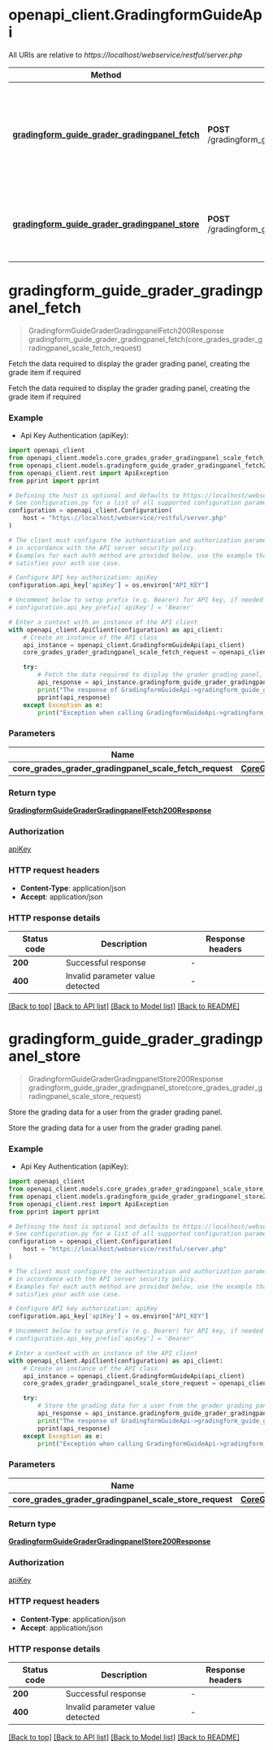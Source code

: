 # openapi_client.GradingformGuideApi

All URIs are relative to *https://localhost/webservice/restful/server.php*

Method | HTTP request | Description
------------- | ------------- | -------------
[**gradingform_guide_grader_gradingpanel_fetch**](GradingformGuideApi.md#gradingform_guide_grader_gradingpanel_fetch) | **POST** /gradingform_guide_grader_gradingpanel_fetch | Fetch the data required to display the grader grading panel, creating the grade item if required
[**gradingform_guide_grader_gradingpanel_store**](GradingformGuideApi.md#gradingform_guide_grader_gradingpanel_store) | **POST** /gradingform_guide_grader_gradingpanel_store | Store the grading data for a user from the grader grading panel.


# **gradingform_guide_grader_gradingpanel_fetch**
> GradingformGuideGraderGradingpanelFetch200Response gradingform_guide_grader_gradingpanel_fetch(core_grades_grader_gradingpanel_scale_fetch_request)

Fetch the data required to display the grader grading panel, creating the grade item if required

Fetch the data required to display the grader grading panel, creating the grade item if required

### Example

* Api Key Authentication (apiKey):

```python
import openapi_client
from openapi_client.models.core_grades_grader_gradingpanel_scale_fetch_request import CoreGradesGraderGradingpanelScaleFetchRequest
from openapi_client.models.gradingform_guide_grader_gradingpanel_fetch200_response import GradingformGuideGraderGradingpanelFetch200Response
from openapi_client.rest import ApiException
from pprint import pprint

# Defining the host is optional and defaults to https://localhost/webservice/restful/server.php
# See configuration.py for a list of all supported configuration parameters.
configuration = openapi_client.Configuration(
    host = "https://localhost/webservice/restful/server.php"
)

# The client must configure the authentication and authorization parameters
# in accordance with the API server security policy.
# Examples for each auth method are provided below, use the example that
# satisfies your auth use case.

# Configure API key authorization: apiKey
configuration.api_key['apiKey'] = os.environ["API_KEY"]

# Uncomment below to setup prefix (e.g. Bearer) for API key, if needed
# configuration.api_key_prefix['apiKey'] = 'Bearer'

# Enter a context with an instance of the API client
with openapi_client.ApiClient(configuration) as api_client:
    # Create an instance of the API class
    api_instance = openapi_client.GradingformGuideApi(api_client)
    core_grades_grader_gradingpanel_scale_fetch_request = openapi_client.CoreGradesGraderGradingpanelScaleFetchRequest() # CoreGradesGraderGradingpanelScaleFetchRequest | 

    try:
        # Fetch the data required to display the grader grading panel, creating the grade item if required
        api_response = api_instance.gradingform_guide_grader_gradingpanel_fetch(core_grades_grader_gradingpanel_scale_fetch_request)
        print("The response of GradingformGuideApi->gradingform_guide_grader_gradingpanel_fetch:\n")
        pprint(api_response)
    except Exception as e:
        print("Exception when calling GradingformGuideApi->gradingform_guide_grader_gradingpanel_fetch: %s\n" % e)
```



### Parameters


Name | Type | Description  | Notes
------------- | ------------- | ------------- | -------------
 **core_grades_grader_gradingpanel_scale_fetch_request** | [**CoreGradesGraderGradingpanelScaleFetchRequest**](CoreGradesGraderGradingpanelScaleFetchRequest.md)|  | 

### Return type

[**GradingformGuideGraderGradingpanelFetch200Response**](GradingformGuideGraderGradingpanelFetch200Response.md)

### Authorization

[apiKey](../README.md#apiKey)

### HTTP request headers

 - **Content-Type**: application/json
 - **Accept**: application/json

### HTTP response details

| Status code | Description | Response headers |
|-------------|-------------|------------------|
**200** | Successful response |  -  |
**400** | Invalid parameter value detected |  -  |

[[Back to top]](#) [[Back to API list]](../README.md#documentation-for-api-endpoints) [[Back to Model list]](../README.md#documentation-for-models) [[Back to README]](../README.md)

# **gradingform_guide_grader_gradingpanel_store**
> GradingformGuideGraderGradingpanelStore200Response gradingform_guide_grader_gradingpanel_store(core_grades_grader_gradingpanel_scale_store_request)

Store the grading data for a user from the grader grading panel.

Store the grading data for a user from the grader grading panel.

### Example

* Api Key Authentication (apiKey):

```python
import openapi_client
from openapi_client.models.core_grades_grader_gradingpanel_scale_store_request import CoreGradesGraderGradingpanelScaleStoreRequest
from openapi_client.models.gradingform_guide_grader_gradingpanel_store200_response import GradingformGuideGraderGradingpanelStore200Response
from openapi_client.rest import ApiException
from pprint import pprint

# Defining the host is optional and defaults to https://localhost/webservice/restful/server.php
# See configuration.py for a list of all supported configuration parameters.
configuration = openapi_client.Configuration(
    host = "https://localhost/webservice/restful/server.php"
)

# The client must configure the authentication and authorization parameters
# in accordance with the API server security policy.
# Examples for each auth method are provided below, use the example that
# satisfies your auth use case.

# Configure API key authorization: apiKey
configuration.api_key['apiKey'] = os.environ["API_KEY"]

# Uncomment below to setup prefix (e.g. Bearer) for API key, if needed
# configuration.api_key_prefix['apiKey'] = 'Bearer'

# Enter a context with an instance of the API client
with openapi_client.ApiClient(configuration) as api_client:
    # Create an instance of the API class
    api_instance = openapi_client.GradingformGuideApi(api_client)
    core_grades_grader_gradingpanel_scale_store_request = openapi_client.CoreGradesGraderGradingpanelScaleStoreRequest() # CoreGradesGraderGradingpanelScaleStoreRequest | 

    try:
        # Store the grading data for a user from the grader grading panel.
        api_response = api_instance.gradingform_guide_grader_gradingpanel_store(core_grades_grader_gradingpanel_scale_store_request)
        print("The response of GradingformGuideApi->gradingform_guide_grader_gradingpanel_store:\n")
        pprint(api_response)
    except Exception as e:
        print("Exception when calling GradingformGuideApi->gradingform_guide_grader_gradingpanel_store: %s\n" % e)
```



### Parameters


Name | Type | Description  | Notes
------------- | ------------- | ------------- | -------------
 **core_grades_grader_gradingpanel_scale_store_request** | [**CoreGradesGraderGradingpanelScaleStoreRequest**](CoreGradesGraderGradingpanelScaleStoreRequest.md)|  | 

### Return type

[**GradingformGuideGraderGradingpanelStore200Response**](GradingformGuideGraderGradingpanelStore200Response.md)

### Authorization

[apiKey](../README.md#apiKey)

### HTTP request headers

 - **Content-Type**: application/json
 - **Accept**: application/json

### HTTP response details

| Status code | Description | Response headers |
|-------------|-------------|------------------|
**200** | Successful response |  -  |
**400** | Invalid parameter value detected |  -  |

[[Back to top]](#) [[Back to API list]](../README.md#documentation-for-api-endpoints) [[Back to Model list]](../README.md#documentation-for-models) [[Back to README]](../README.md)

